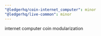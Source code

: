 ```yaml
---
"@ledgerhq/coin-internet_computer": minor
"@ledgerhq/live-common": minor
---
```


internet computer coin modularization
